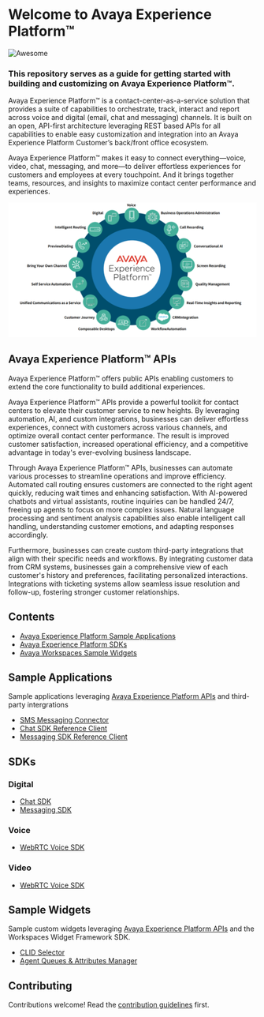 <link rel="stylesheet" type="text/css" href='./extra.css'/>

# Welcome to Avaya Experience Platform™
![Awesome](https://cdn.rawgit.com/sindresorhus/awesome/d7305f38d29fed78fa85652e3a63e154dd8e8829/media/badge.svg)

### This repository serves as a guide for getting started with building and customizing on Avaya Experience Platform™.

Avaya Experience Platform™ is a contact-center-as-a-service solution that provides a suite of capabilities to orchestrate,
track, interact and report across voice and digital (email, chat and messaging) channels. It is built on an open, API-first
architecture leveraging REST based APIs for all capabilities to enable easy customization and integration into an Avaya
Experience Platform Customer’s back/front office ecosystem. 

Avaya Experience Platform™ makes it easy to connect everything—voice, video, chat, messaging, and more—to deliver effortless experiences for customers and employees at every touchpoint. And it brings together teams, resources, and insights to maximize contact center performance and experiences.

<p class="center">
    <img src="./static/axp-capabilities.png" class="axp-logo">
</p>


## Avaya Experience Platform™ APIs
Avaya Experience Platform™ offers public APIs enabling customers to extend the core functionality to build additional experiences. 

Avaya Experience Platform™ APIs provide a powerful toolkit for contact centers to elevate their customer service to new heights. By leveraging automation, AI, and custom integrations, businesses can deliver effortless experiences, connect with customers across various channels, and optimize overall contact center performance. The result is improved customer satisfaction, increased operational efficiency, and a competitive advantage in today's ever-evolving business landscape.

Through Avaya Experience Platform™ APIs, businesses can automate various processes to streamline operations and improve efficiency. Automated call routing ensures customers are connected to the right agent quickly, reducing wait times and enhancing satisfaction. With AI-powered chatbots and virtual assistants, routine inquiries can be handled 24/7, freeing up agents to focus on more complex issues. Natural language processing and sentiment analysis capabilities also enable intelligent call handling, understanding customer emotions, and adapting responses accordingly.

Furthermore, businesses can create custom third-party integrations that align with their specific needs and workflows. By integrating customer data from CRM systems, businesses gain a comprehensive view of each customer's history and preferences, facilitating personalized interactions. Integrations with ticketing systems allow seamless issue resolution and follow-up, fostering stronger customer relationships.


## Contents

- [Avaya Experience Platform Sample Applications](#sample-applications)
- [Avaya Experience Platform SDKs](#sdks)
- [Avaya Workspaces Sample Widgets](#sample-widgets)


## Sample Applications

Sample applications leveraging [Avaya Experience Platform APIs](https://developers.avayacloud.com) and third-party intergrations

- [SMS Messaging Connector](http://example.com)
- [Chat SDK Reference Client](http://example.com)
- [Messaging SDK Reference Client](http://example.com)

## SDKs

### Digital
- [Chat SDK](http://example.com)
- [Messaging SDK](http://example.com)

### Voice
- [WebRTC Voice SDK](http://example.com)

### Video
- [WebRTC Voice SDK](http://example.com)

## Sample Widgets
Sample custom widgets leveraging [Avaya Experience Platform APIs](https://developers.avayacloud.com) and the Workspaces Widget Framework SDK.

- [CLID Selector](http://example.com)
- [Agent Queues & Attributes Manager](http://example.com)

## Contributing

Contributions welcome! Read the [contribution guidelines](contributing.md) first.